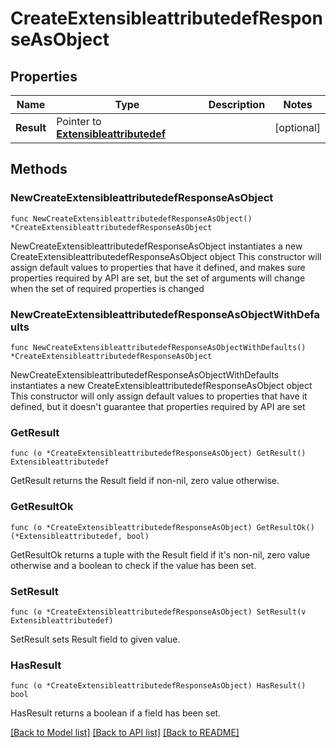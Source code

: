 # CreateExtensibleattributedefResponseAsObject

## Properties

Name | Type | Description | Notes
------------ | ------------- | ------------- | -------------
**Result** | Pointer to [**Extensibleattributedef**](Extensibleattributedef.md) |  | [optional] 

## Methods

### NewCreateExtensibleattributedefResponseAsObject

`func NewCreateExtensibleattributedefResponseAsObject() *CreateExtensibleattributedefResponseAsObject`

NewCreateExtensibleattributedefResponseAsObject instantiates a new CreateExtensibleattributedefResponseAsObject object
This constructor will assign default values to properties that have it defined,
and makes sure properties required by API are set, but the set of arguments
will change when the set of required properties is changed

### NewCreateExtensibleattributedefResponseAsObjectWithDefaults

`func NewCreateExtensibleattributedefResponseAsObjectWithDefaults() *CreateExtensibleattributedefResponseAsObject`

NewCreateExtensibleattributedefResponseAsObjectWithDefaults instantiates a new CreateExtensibleattributedefResponseAsObject object
This constructor will only assign default values to properties that have it defined,
but it doesn't guarantee that properties required by API are set

### GetResult

`func (o *CreateExtensibleattributedefResponseAsObject) GetResult() Extensibleattributedef`

GetResult returns the Result field if non-nil, zero value otherwise.

### GetResultOk

`func (o *CreateExtensibleattributedefResponseAsObject) GetResultOk() (*Extensibleattributedef, bool)`

GetResultOk returns a tuple with the Result field if it's non-nil, zero value otherwise
and a boolean to check if the value has been set.

### SetResult

`func (o *CreateExtensibleattributedefResponseAsObject) SetResult(v Extensibleattributedef)`

SetResult sets Result field to given value.

### HasResult

`func (o *CreateExtensibleattributedefResponseAsObject) HasResult() bool`

HasResult returns a boolean if a field has been set.


[[Back to Model list]](../README.md#documentation-for-models) [[Back to API list]](../README.md#documentation-for-api-endpoints) [[Back to README]](../README.md)


